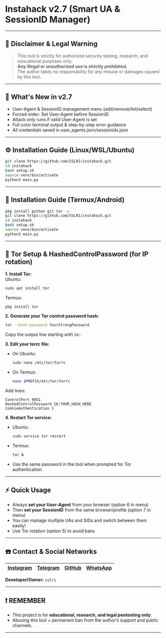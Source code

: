 # Instahack v2.7 (Smart UA & SessionID Manager)

---

## 🚨 Disclaimer & Legal Warning

> This tool is strictly for authorized security testing, research, and educational purposes only.  
> **Any illegal or unauthorized use is strictly prohibited.**  
> The author takes no responsibility for any misuse or damages caused by this tool.

---

## 🚀 What's New in v2.7

- User-Agent & SessionID management menu (add/remove/list/select)
- Forced order: Set User-Agent before SessionID
- Attack only runs if valid User-Agent is set
- Full color terminal output & step-by-step error guidance
- All credentials saved in user_agents.json/sessionids.json

---

## ⚙️ Installation Guide (Linux/WSL/Ubuntu)

```bash
git clone https://github.com/SSLRI/instahack.git
cd instahack
bash setup.sh
source venv/bin/activate
python3 main.py
```

---

## 📲 Installation Guide (Termux/Android)

```bash
pkg install python git tor -y
git clone https://github.com/SSLRI/instahack.git
cd instahack
bash setup.sh
source venv/bin/activate
python3 main.py
```

---

## 🧩 Tor Setup & HashedControlPassword (for IP rotation)

**1. Install Tor:**  
Ubuntu:  
```bash
sudo apt install tor
```
Termux:  
```bash
pkg install tor
```

**2. Generate your Tor control password hash:**  
```bash
tor --hash-password YourStrongPassword
```
Copy the output line starting with `16:`.

**3. Edit your torrc file:**  
- On Ubuntu:  
  ```bash
  sudo nano /etc/tor/torrc
  ```
- On Termux:  
  ```bash
  nano $PREFIX/etc/tor/torrc
  ```

Add lines:
```
ControlPort 9051
HashedControlPassword 16:YOUR_HASH_HERE
CookieAuthentication 1
```

**4. Restart Tor service:**
- Ubuntu:  
  ```bash
  sudo service tor restart
  ```
- Termux:  
  ```bash
  tor &
  ```

- Use the same password in the tool when prompted for Tor authentication.

---

## ⚡ Quick Usage

- Always **set your User-Agent** from your browser (option 6 in menu)
- Then **set your SessionID** from the same browser/profile (option 7 in menu)
- You can manage multiple UAs and SIDs and switch between them easily!
- Use Tor rotation (option 5) to avoid bans

---

## ☎️ Contact & Social Networks

| [Instagram](https://instagram.com/sslri) | [Telegram](https://t.me/sslri) | [GitHub](https://github.com/sslri) | [WhatsApp](https://wa.me/989108007678) |
|---|---|---|---|

**Developer/Owner:** `sslri`

---

## ❗️ REMEMBER

- This project is for **educational, research, and legal pentesting only**.
- Abusing this tool = permanent ban from the author’s support and public channels.

---